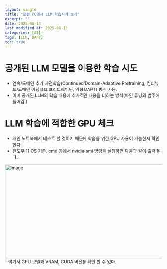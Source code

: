 ```yaml
---
layout: single
title: "로컬 PC에서 LLM 학습시켜 보기"
excerpt: ""
date: 2025-08-13
last_modified_at: 2025-08-13
categories: [AI]
tags: [LLM, DAPT]
toc: true
---
```


# 공개된 LLM 모델을 이용한 학습 시도
- 연속/도메인 추가 사전학습(Continued/Domain-Adaptive Pretraining, 컨티뉴드/도메인 어댑티브 프리트레이닝, 약칭 DAPT) 방식 사용.
- 이미 공개된 LLM의 학습 내용에 추가적인 내용을 더하는 방식(파인 튜닝의 범주에 들어감.)

# LLM 학습에 적합한 GPU 체크
- 개인 노트북에서 테스트 할 것이기 때문에 학습을 위한 GPU 사용이 가능한지 확인 한다.
- 윈도우 11 OS 기준. cmd 창에서 nvidia-smi 명령을 실행하면 다음과 같이 출력 된다.
<img width="1262" height="302" alt="image" src="https://github.com/user-attachments/assets/a93e843e-2671-4c01-9146-db7bde498116" />
- 여기서 GPU 모델과 VRAM, CUDA 버전을 확인 할 수 있다.
